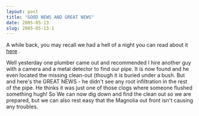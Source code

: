 ```yaml
---
layout: post
title: "GOOD NEWS AND GREAT NEWS"
date: 2005-05-13
slug: 2005-05-13-1
---
```


A while back, you may recall we had a hell of a night you can read about it  [here](/vl/archives/001224.html) .

Well yesterday one plumber came out and recommended I hire another guy with a camera and a metal detector to find our pipe.  It is now found and he even located the missing clean-out (though it is buried under a bush. But and here&apos;s the GREAT NEWS - he didn&apos;t see any root infiltration in the rest of the pipe.  He thinks it was just one of those clogs where someone flushed something hugh!  So We can now dig down and find the clean out so we are prepared, but we can also rest easy that the Magnolia out front isn&apos;t causing any troubles.


